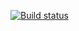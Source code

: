[![Build status](https://ci.appveyor.com/api/projects/status/rprc34yb92083uyo?svg=true)](https://ci.appveyor.com/project/MaximTuktarev/bdd-2-4)
